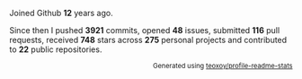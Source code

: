 Joined Github **12** years ago.

Since then I pushed **3921** commits, opened **48** issues, submitted **116** pull requests, received **748** stars across **275** personal projects and contributed to **22** public repositories.

<p align="right"><sub>Generated using <a href="https://github.com/marketplace/actions/profile-readme-stats">teoxoy/profile-readme-stats</a></sub></p>
